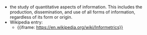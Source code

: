 - the study of quantitative aspects of information. This includes the production, dissemination, and use of all forms of information, regardless of its form or origin.
- Wikipedia entry:
    - {{iframe: https://en.wikipedia.org/wiki/Informetrics}}
